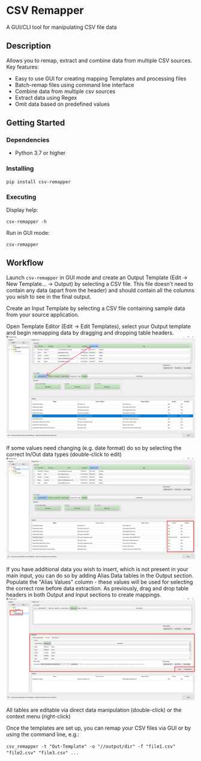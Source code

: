 # CSV Remapper

A GUI/CLI tool for manipulating CSV file data

## Description

Allows you to remap, extract and combine data from multiple CSV sources.
Key features:
- Easy to use GUI for creating mapping Templates and processing files
- Batch-remap files using command line interface
- Combine data from multiple csv sources
- Extract data using Regex
- Omit data based on predefined values

## Getting Started

### Dependencies

* Python 3.7 or higher

### Installing

```
pip install csv-remapper
```

### Executing

Display help:
```
csv-remapper -h
```

Run in GUI mode:
```
csv-remapper
```

## Workflow

Launch `csv-remapper` in GUI mode and create an Output Template (Edit → New Template... → Output) by selecting a CSV file. 
This file doesn't need to contain any data (apart from the header) and should contain all the columns you wish to see in the final output.

Create an Input Template by selecting a CSV file containing sample data from your source application.

Open Template Editor (Edit → Edit Templates), select your Output template and begin remapping data by dragging and dropping table headers.
![](docs/images/template_editor_dragn_drop.png)

If some values need changing (e.g. date format) do so by selecting the correct In/Out data types (double-click to edit)
![](docs/images/template_editor_data_types.png)

If you have additional data you wish to insert, which is not present in your main input, you can do so by adding Alias Data tables in the Output section.
Populate the "Alias Values" column - these values will be used for selecting the correct row before data extraction.
As previously, drag and drop table headers in both Output and Input sections to create mappings.
![](docs/images/template_editor_alias_data.png)

All tables are editable via direct data manipulation (double-click) or the context menu (right-click)

Once the templates are set up, you can remap your CSV files via GUI or by using the command line, e.g.:

`csv_remapper -t "Out-Template" -o "//output/dir" -f "file1.csv" "file2.csv" "file3.csv" ...`
